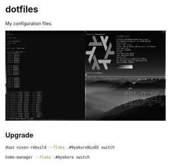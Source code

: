 # dotfiles
My configuration files.

![terminal](./images/terminal.png)

## Upgrade
```bash
doas nixos-rebuild --flake .#9yokuroNixOS switch
```

```bash
home-manager --flake .#9yokuro switch
```
